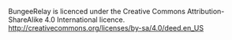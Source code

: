 BungeeRelay is licenced under the Creative Commons Attribution-ShareAlike 4.0 International licence.
http://creativecommons.org/licenses/by-sa/4.0/deed.en_US